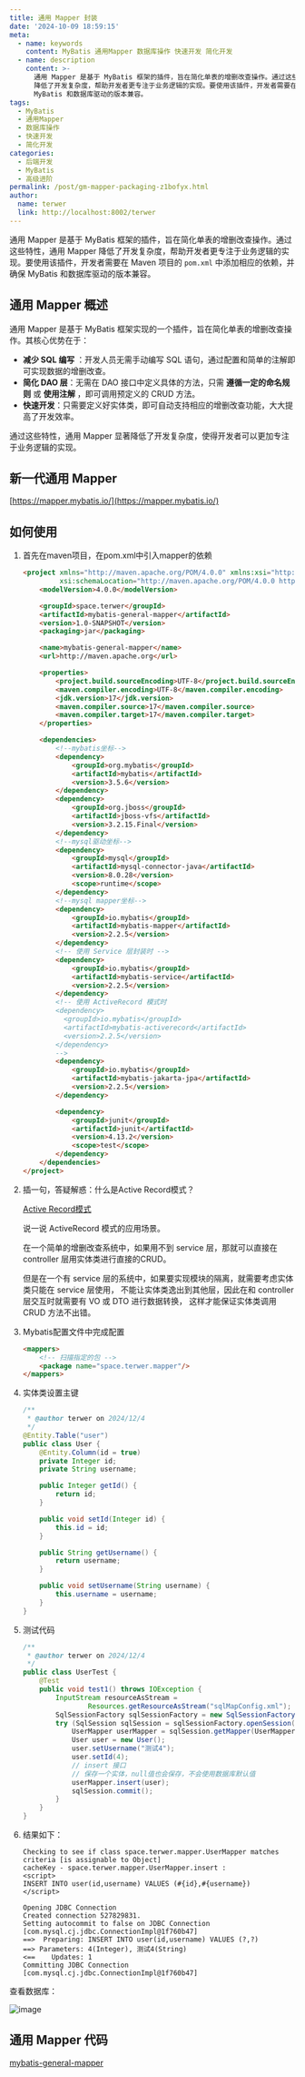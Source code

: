 ```yaml
---
title: 通用 Mapper 封装
date: '2024-10-09 18:59:15'
meta:
  - name: keywords
    content: MyBatis 通用Mapper 数据库操作 快速开发 简化开发
  - name: description
    content: >-
      通用 Mapper 是基于 MyBatis 框架的插件，旨在简化单表的增删改查操作。通过这些特性，通用 Mapper
      降低了开发复杂度，帮助开发者更专注于业务逻辑的实现。要使用该插件，开发者需要在 Maven 项目的 `pom.xml` 中添加相应的依赖，并确保
      MyBatis 和数据库驱动的版本兼容。
tags:
  - MyBatis
  - 通用Mapper
  - 数据库操作
  - 快速开发
  - 简化开发
categories:
  - 后端开发
  - MyBatis
  - 高级进阶
permalink: /post/gm-mapper-packaging-z1bofyx.html
author:
  name: terwer
  link: http://localhost:8002/terwer
---
```

通用 Mapper 是基于 MyBatis 框架的插件，旨在简化单表的增删改查操作。通过这些特性，通用 Mapper 降低了开发复杂度，帮助开发者更专注于业务逻辑的实现。要使用该插件，开发者需要在 Maven 项目的 `pom.xml` 中添加相应的依赖，并确保 MyBatis 和数据库驱动的版本兼容。

<!-- more -->




## 通用 Mapper 概述

通用 Mapper 是基于 MyBatis 框架实现的一个插件，旨在简化单表的增删改查操作。其核心优势在于：

* **减少 SQL 编写** ：开发人员无需手动编写 SQL 语句，通过配置和简单的注解即可实现数据的增删改查。
* **简化 DAO 层**：无需在 DAO 接口中定义具体的方法，只需 **遵循一定的命名规则** 或 **使用注解** ，即可调用预定义的 CRUD 方法。
* **快速开发**：只需要定义好实体类，即可自动支持相应的增删改查功能，大大提高了开发效率。

通过这些特性，通用 Mapper 显著降低了开发复杂度，使得开发者可以更加专注于业务逻辑的实现。

## 新一代通用 Mapper

[https://mapper.mybatis.io/](https://mapper.mybatis.io/)

## 如何使用

1. 首先在maven项目，在pom.xml中引入mapper的依赖

    ```html
    <project xmlns="http://maven.apache.org/POM/4.0.0" xmlns:xsi="http://www.w3.org/2001/XMLSchema-instance"
             xsi:schemaLocation="http://maven.apache.org/POM/4.0.0 http://maven.apache.org/xsd/maven-4.0.0.xsd">
        <modelVersion>4.0.0</modelVersion>

        <groupId>space.terwer</groupId>
        <artifactId>mybatis-general-mapper</artifactId>
        <version>1.0-SNAPSHOT</version>
        <packaging>jar</packaging>

        <name>mybatis-general-mapper</name>
        <url>http://maven.apache.org</url>

        <properties>
            <project.build.sourceEncoding>UTF-8</project.build.sourceEncoding>
            <maven.compiler.encoding>UTF-8</maven.compiler.encoding>
            <jdk.version>17</jdk.version>
            <maven.compiler.source>17</maven.compiler.source>
            <maven.compiler.target>17</maven.compiler.target>
        </properties>

        <dependencies>
            <!--mybatis坐标-->
            <dependency>
                <groupId>org.mybatis</groupId>
                <artifactId>mybatis</artifactId>
                <version>3.5.6</version>
            </dependency>
            <dependency>
                <groupId>org.jboss</groupId>
                <artifactId>jboss-vfs</artifactId>
                <version>3.2.15.Final</version>
            </dependency>
            <!--mysql驱动坐标-->
            <dependency>
                <groupId>mysql</groupId>
                <artifactId>mysql-connector-java</artifactId>
                <version>8.0.28</version>
                <scope>runtime</scope>
            </dependency>
            <!--mysql mapper坐标-->
            <dependency>
                <groupId>io.mybatis</groupId>
                <artifactId>mybatis-mapper</artifactId>
                <version>2.2.5</version>
            </dependency>
            <!-- 使用 Service 层封装时 -->
            <dependency>
                <groupId>io.mybatis</groupId>
                <artifactId>mybatis-service</artifactId>
                <version>2.2.5</version>
            </dependency>
            <!-- 使用 ActiveRecord 模式时 
            <dependency>
              <groupId>io.mybatis</groupId>
              <artifactId>mybatis-activerecord</artifactId>
              <version>2.2.5</version>
            </dependency>
            -->
            <dependency>
                <groupId>io.mybatis</groupId>
                <artifactId>mybatis-jakarta-jpa</artifactId>
                <version>2.2.5</version>
            </dependency>

            <dependency>
                <groupId>junit</groupId>
                <artifactId>junit</artifactId>
                <version>4.13.2</version>
                <scope>test</scope>
            </dependency>
        </dependencies>
    </project>
    ```

2. 插一句，答疑解惑：什么是Active Record模式？

    [Active Record模式](https://mapper.mybatis.io/docs/v2.x/6.activerecord.html)

    说一说 ActiveRecord 模式的应用场景。

    在一个简单的增删改查系统中，如果用不到 service 层，那就可以直接在 controller 层用实体类进行直接的CRUD。

    但是在一个有 service 层的系统中，如果要实现模块的隔离，就需要考虑实体类只能在 service 层使用， 不能让实体类逸出到其他层，因此在和 controller 层交互时就需要有 VO 或 DTO 进行数据转换， 这样才能保证实体类调用 CRUD 方法不出错。
3. Mybatis配置文件中完成配置

    ```html
    <mappers>
        <!-- 扫描指定的包 -->
        <package name="space.terwer.mapper"/>
    </mappers>
    ```

3. 实体类设置主键

    ```java
    /**
     * @author terwer on 2024/12/4
     */
    @Entity.Table("user")
    public class User {
        @Entity.Column(id = true)
        private Integer id;
        private String username;

        public Integer getId() {
            return id;
        }

        public void setId(Integer id) {
            this.id = id;
        }

        public String getUsername() {
            return username;
        }

        public void setUsername(String username) {
            this.username = username;
        }
    }
    ```
4. 测试代码

    ```java
    /**
     * @author terwer on 2024/12/4
     */
    public class UserTest {
        @Test
        public void test1() throws IOException {
            InputStream resourceAsStream =
                    Resources.getResourceAsStream("sqlMapConfig.xml");
            SqlSessionFactory sqlSessionFactory = new SqlSessionFactoryBuilder().build(resourceAsStream);
            try (SqlSession sqlSession = sqlSessionFactory.openSession()) {
                UserMapper userMapper = sqlSession.getMapper(UserMapper.class);
                User user = new User();
                user.setUsername("测试4");
                user.setId(4);
                // insert 接口
                // 保存一个实体，null值也会保存，不会使用数据库默认值
                userMapper.insert(user);
                sqlSession.commit();
            }
        }
    }
    ```

5. 结果如下：

    ```plaintext
    Checking to see if class space.terwer.mapper.UserMapper matches criteria [is assignable to Object]
    cacheKey - space.terwer.mapper.UserMapper.insert :
    <script>
    INSERT INTO user(id,username) VALUES (#{id},#{username})
    </script>

    Opening JDBC Connection
    Created connection 527829831.
    Setting autocommit to false on JDBC Connection [com.mysql.cj.jdbc.ConnectionImpl@1f760b47]
    ==>  Preparing: INSERT INTO user(id,username) VALUES (?,?)
    ==> Parameters: 4(Integer), 测试4(String)
    <==    Updates: 1
    Committing JDBC Connection [com.mysql.cj.jdbc.ConnectionImpl@1f760b47]
    ```

查看数据库：

​![image](https://img1.siyuan.wiki/api/vip/open/media/aHR0cHM6Ly9jZG4uc2EubmV0LzIwMjQvMTIvMDQvVlBuRnU3STFhd01sUWJELnBuZw==)​

## 通用 Mapper 代码

[mybatis-general-mapper](https://github.com/terwer/senior-java-engineer-road/tree/main/p7-skill/framework/mybatis/mybatis-general-mapper "mybatis-pager-demo")

‍
